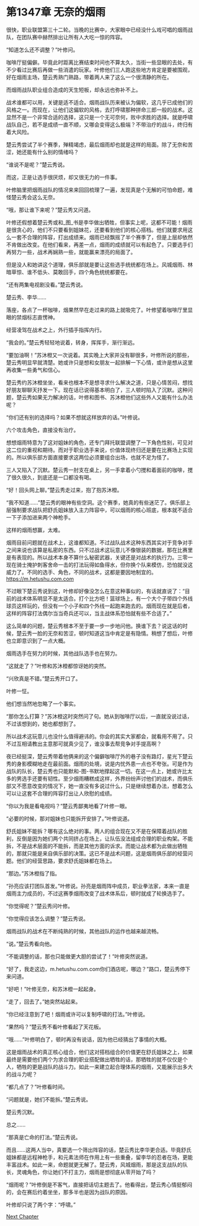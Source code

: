 # 第1347章 无奈的烟雨

很快，职业联盟第三十二轮。当晚的比赛中，大家眼中已经没什么戏可唱的烟雨战队，在团队赛中赫然排出让所有人大吃一惊的阵容。

“知道怎么还不调整？”叶修问。

咖啡厅挺偏僻。毕竟此时距离比赛结束时间也不算太久，当街一些显眼的去处，有不少看过比赛后再做一些消遣的玩家。叶修他们三人跑这些地方肯定是要被围观，好在烟雨主场，楚云秀熟门熟路，带着两人来了这么一个很清静的所在。

而烟雨战队职业组合造成的天生短板，却永远也弥补不上。

战术谁都可以用，关键是适不适合。烟雨战队历来被认为偏软，这几乎已成他们的风格之一。而现在，让他们这偏软的风格，去打呼啸那种拼命三郎一般的战术。这显然不是一个非常合适的选择，这只是一个无可奈何，败中求胜的选择。就是呼啸战队自己，若不是成绩一直不顺，又哪会变得这么极端？不带治疗的战斗，终归有着大风险。

楚云秀尝试了半个赛季，殚精竭虑，最后烟雨却也就是这样的局面。除了无奈和苦涩，她还能有什么别的情绪吗？

“谁说不是呢？”楚云秀说。

而这，正是让选手很厌烦，却又很无力的一件事。

叶修脑里把烟雨战队的情况来来回回梳理了一遍，发现真是个无解的可怕命题，难怪楚云秀会这么无奈。

“哦，那让谁下来呢？”楚云秀又问道。

叶修还假想着楚云秀或和_图_书是李华做出牺牲，但事实上呢，这都不可能！烟雨是很贪心的，他们不只要看到姐妹花，还要看到他们的核心搭档。他们就要求用这么一套不合理的阵容，打出成绩来。烟雨已经飘摇了半个赛季了，但是上层却依然不肯做出改变。在他们看来，再差一点，烟雨的成绩就可以有起色了。只要选手们再努力一些，战术再娴熟一些，就能赢来漂亮的局面了。

但是没人和她讲这个道理，俱乐部就是要让这些选手统统都在场上。风城烟雨、林暗草惊、谁不低头、莫敢回手，四个角色统统都要在。

“还有两集电视剧没看。”楚云秀说。

楚云秀、李华……

落座，各点了一杯咖啡，烟果然早在走过来的路上就吸完了。叶修望着咖啡厅里显眼的禁烟标志直愣神。

经营凌驾在战术之上，外行插手指挥内行。

“我会的。”楚云秀轻轻地说着，转身，挥挥手，渐行渐远。

“要加油啊！”苏沐橙又一次说着。其实晚上大家并没有聊很多，叶修所说的那些，楚云秀明显早就清楚。她或许只是想和女朋友一起排解一下心情，或许是想从这里再收集一些勇气和信心。

楚云秀约苏沐橙坐坐，看来也根本不是想寻求什么解决之道，只是心情苦闷，想找好朋友聊聊天抒发一下。现在话已说得基本明白了，三人顿时陷入了沉默。这种问题，楚云秀如果无力解决的话，叶修和图书、苏沐橙他们这些外人又能有什么办法呢？

“你们还有别的选择吗？如果不想就这样放弃的话。”叶修说。

六个攻击角色，直接没有治疗。

想想烟雨特意为了这对姐妹的角色，还专门拜托联盟调整了一下角色性别，可见对这二位的重视和期待。而对于职业选手来说，价值体现终归还是要在比赛场上实现的。所以俱乐部方面直接要求这两位必须要组合出场，也就不足为怪了。

三人又陷入了沉默。楚云秀一肘支在桌上，另一手拿着小勺搅和着面前的咖啡，搅了很久很久，到底还是一口都没有喝。

“好！回头网上聊。”楚云秀走过来，抱了抱苏沐橙。

“我不知道……”楚云秀的眼神有些空洞。这个赛季，她真的有些迷茫了。俱乐部上层强制要求战队把舒氏姐妹放入主力阵容中，可以烟雨的核心班底，根本就不适合一下子添加进来两个神枪手。

这样的烟雨想赢，太难。

烟雨目前问题就在战术上，这谁都知道。不过战队战术这种东西其实对于竞争对手之间来说也该算是私密的东西。只不过战术这玩意儿不像银装的数据，那在比赛里是有表现的。所以战术本身不算什么秘密武器，关键还是对战术的执行力。三零一现在骑士掩护刺客舍命一击的打法玩得如鱼得水，但你换个队来模仿，恐怕就没这威力了。不同的选手、角色，不同的战术，这都是要因地制宜的。https://m.hetushu.com.com

不过眼下楚云秀说到这，叶修却好像没怎么在意这种事似的，有话就直说了：“目前的战术体系明显不是太适合。打个比方吧！篮球场上，有一个大个子带四个外线球员这样玩的，但没有一个小子和四个外线一起跑来跑去的。烟雨现在就是后者，这样的阵容打法偶尔当当奇兵还可以，当主战体系恐怕就有些不合适了。”

这么简单的问题，楚云秀根本不至于要一步一步地问他。换谁下去？说这话的时候，楚云秀一脸的无奈和苦涩，顿时知道这当中肯定是有隐情。稍想了想后，叶修也立即意识到了一点大概。

烟雨选手在努力的时候，其他战队选手也在努力。

“这就走了？”叶修和苏沐橙都惊讶她的突然。

“兴欣真是不错。”楚云秀开口了。

叶修一怔。

他们想当然地忽略了一个事实。

“那你怎么打算？”苏沐橙这时突然问了句。她从到咖啡厅以后，一直就没说过话，不过该想到的，她也都想到了。

所以战术这玩意儿也没什么值得避讳的。你会的其实大家都会，就看用不用了。只不过互相请教出主意那可就真少见了，谁没事去帮竞争对手提高啊？

夜已经挺深，楚云秀带着他俩来的这个偏僻咖啡厅外的巷子没有路灯，星光下楚云秀的身影模糊地走在最前面。烟雨的处境，说是内忧外患一点也不夸张。可是作为战队的队长，楚云秀也只能默和-图-书默地撑起这一切。在这一点上，她或许比太多的男选手还要有韧性。至少烟雨糟糕成这样，外界纷纷声讨他们的战术，而俱乐部又不愿意改变的情况下，她一直没有多说过什么，只是继续想着办法，想着怎么可以让这套不合理的阵容打出让人欣慰的成绩。

“你以为我是看电视吗？”楚云秀鄙夷地看了叶修一眼。

“必要的时候，那对姐妹也只能拆开安排了。”叶修说道。

舒氏姐妹不能拆？哪有这么绝对的事。两人的组合现在又不是在保障着战队的胜利，反倒是因为她们两个共同挤占在场上，让队伍没法组成合理的职业构架。不能拆，不是战术层面的不能拆，而是其他方面的诉求。而能让战术都为此做出牺牲的，那就只能是来自俱乐部的决策。这已不是战术问题，这是烟雨俱乐部的经营问题。他们的经营思路，要求舒氏姐妹都在场上。

“那边。”苏沐橙指了指。

“孙亮应该打团队首发。”叶修说。孙亮是烟雨阵中成员，职业拳法家，本来一直是烟雨主力成员的，不过这赛季烟雨改变了战术体系后，顿时就成了轮换选手了。

“你觉得呢？”楚云秀问叶修。

“你觉得应该怎么调整？”楚云秀说。

烟雨战队的战术在不断纯熟的时候，其他战队的运作也越来越流畅。

“说。”楚云秀看向他。

“不能调整的话，那也只能做更大胆的尝试了！”叶修突然说道。

“好了，我走这边，m.hetushu.com.com你们酒店呢，哪边？”路口，楚云秀停下来问道。

“好吧！”叶修无奈，和苏沐橙一起起身。

“走了，回去了。”她突然站起来。

“你已经注意到了吧！烟雨或许可以复制呼啸的打法。”叶修说。

“果然吗？”楚云秀不看叶修看起了天花板。

“哦……”叶修明白了，顿时再没有说话，因为他已经猜出了事情的大概。

这是烟雨战术的真正核心组合，他们这对搭档组合的价值更在舒氏姐妹之上，如果最终是需要他们两个为求合理的职业搭配做出牺牲的话，那牺牲的就不仅仅是个人，牺牲的更是战队的战斗力。如此一来建立起合理体系的烟雨，又能展示出多大的战斗力呢？

“都几点了？”叶修看时间。

“问题就是，她们不能拆。”楚云秀说。

楚云秀沉默。

总之……

“那真是亡命的打法。”楚云秀说。

而且……这两人当中，真要选一个筛出阵容的话，楚云秀比李华更合适。毕竟舒氏姐妹都是远程神枪手，和元素法师在作用上有一些重叠，留李华的忍者在场，更能丰富战术。如此一来，命题就更无解了。楚云秀，风城烟雨，那是这支战队的队长，灵魂角色，你让她们不打主力，烟雨是想彻底从零开始了吗？

“烟雨呢？”叶修倒是不客气，直接把话切主题去了。他看得出，楚云秀心情挺郁闷的，会在赛后约着坐坐，那多半也是因为战队的原因。

叶修却只说了两个字：“呼啸。”



[Next Chapter](%E7%AC%AC1348%E7%AB%A0%20%E5%9B%A2%E9%98%9F.md)
